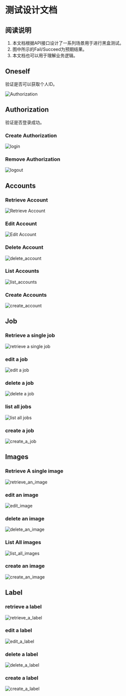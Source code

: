 # 测试设计文档

## 阅读说明

1. 本文档根据API接口设计了一系列场景用于进行黑盒测试。
2. 图中所示的Fail/Succeed为预期结果。
3. 本文档也可以用于理解业务逻辑。

## Oneself
验证是否可以获取个人ID。

![Authorization](./images/authorization.png)


## Authorization
验证是否登录成功。

### Create Authorization

![login](./images/login.png)

### Remove Authorization

![logout](./images/logout.png)

## Accounts

### Retrieve Account

![Retrieve Account](./images/retrieve_account.png)

### Edit Account

![Edit Account](./images/edit_account.png)

### Delete Account
![delete_account](./images/delete_account.png)

### List Accounts

![list_accounts](./images/list_accounts.png)

### Create Accounts
![create_account](./images/create_account.png)

## Job
### Retrieve a single job
![retrieve a single job](./images/retrieve_a_single_job)

### edit a job
![edit a job](./images/edit_a_job.png)

### delete a job
![delete a job](./images/delete_a_job.png)

### list all jobs
![list all jobs](./images/list_all_jobs.png)


### create a job
![create_a_job](./images/create_a_job.png)

## Images
### Retrieve A single image
![retrieve_an_image](./images/retrieve_an_image.png)


### edit an image
![edit_image](./images/edit_image.png)

### delete an image

![delete_an_image](./images/delete_an_image.png)

### List All images
![list_all_images](./images/list_all_images.png)

### create an image

![create_an_image](./images/create_an_image.png)

## Label

### retrieve a label

![retrieve_a_label](./images/retrieve_a_label.png)

### edit a label

![edit_a_label](./images/edit_a_label.png)

### delete a label

![delete_a_label](./images/delete_a_label.png)

### create a label

![create_a_label](./images/create_a_label.png)


